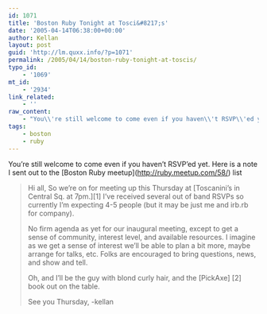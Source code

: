 ```yaml
---
id: 1071
title: 'Boston Ruby Tonight at Tosci&#8217;s'
date: '2005-04-14T06:38:00+00:00'
author: Kellan
layout: post
guid: 'http://lm.quxx.info/?p=1071'
permalink: /2005/04/14/boston-ruby-tonight-at-toscis/
typo_id:
    - '1069'
mt_id:
    - '2934'
link_related:
    - ''
raw_content:
    - "You\\'re still welcome to come even if you haven\\'t RSVP\\'ed yet.  Here is a note I sent out to the [Boston Ruby meetup](http://ruby.meetup.com/58/) list\r\n\r\n> Hi all,\r\n>  \r\n> So we\\'re on for meeting up this Thursday at [Toscanini\\'s in\r\n> Central Sq. at 7pm.][1]  I\\'ve received several out of band RSVPs\r\n> so currently I\\'m expecting 4-5 people (but it may be just me\r\n> and irb.rb for company).\r\n> \r\n> No firm agenda as yet for our inaugural meeting, except to get\r\n> a sense of community, interest level, and available resources.\r\n> I imagine as we get a sense of interest we\\'ll be able to plan a\r\n> bit more, maybe arrange for talks, etc.  Folks are encouraged\r\n> to bring questions, news, and show and tell.\r\n> \r\n> Oh, and I\\'ll be the guy with blond curly hair, and the [PickAxe]\r\n> [2] book out on the table.\r\n> \r\n> See you Thursday,\r\n> -kellan\r\n\r\n\r\n[1]: http://tinyurl.com/4gptl\r\n[2]: http://pragmaticprogrammer.com/titles/ruby/"
tags:
    - boston
    - ruby
---
```


You’re still welcome to come even if you haven’t RSVP’ed yet. Here is a note I sent out to the \[Boston Ruby meetup\](http://ruby.meetup.com/58/) list

> Hi all, So we’re on for meeting up this Thursday at \[Toscanini’s in Central Sq. at 7pm.\]\[1\] I’ve received several out of band RSVPs so currently I’m expecting 4-5 people (but it may be just me and irb.rb for company).
> 
> No firm agenda as yet for our inaugural meeting, except to get a sense of community, interest level, and available resources. I imagine as we get a sense of interest we’ll be able to plan a bit more, maybe arrange for talks, etc. Folks are encouraged to bring questions, news, and show and tell.
> 
> Oh, and I’ll be the guy with blond curly hair, and the \[PickAxe\] \[2\] book out on the table.
> 
> See you Thursday, -kellan